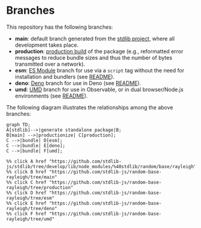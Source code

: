 <!--

@license Apache-2.0

Copyright (c) 2022 The Stdlib Authors.

Licensed under the Apache License, Version 2.0 (the "License");
you may not use this file except in compliance with the License.
You may obtain a copy of the License at

    http://www.apache.org/licenses/LICENSE-2.0

Unless required by applicable law or agreed to in writing, software
distributed under the License is distributed on an "AS IS" BASIS,
WITHOUT WARRANTIES OR CONDITIONS OF ANY KIND, either express or implied.
See the License for the specific language governing permissions and
limitations under the License.

-->

# Branches

This repository has the following branches:

-   **main**: default branch generated from the [stdlib project][stdlib-url], where all development takes place.
-   **production**: [production build][production-url] of the package (e.g., reformatted error messages to reduce bundle sizes and thus the number of bytes transmitted over a network).
-   **esm**: [ES Module][esm-url] branch for use via a `script` tag without the need for installation and bundlers (see [README][esm-readme]).
-   **deno**: [Deno][deno-url] branch for use in Deno (see [README][deno-readme]).
-   **umd**: [UMD][umd-url] branch for use in Observable, or in dual browser/Node.js environments (see [README][umd-readme]).

The following diagram illustrates the relationships among the above branches:

```mermaid
graph TD;
A[stdlib]-->|generate standalone package|B;
B[main] -->|productionize| C[production];
C -->|bundle| D[esm];
C -->|bundle| E[deno];
C -->|bundle| F[umd];

%% click A href "https://github.com/stdlib-js/stdlib/tree/develop/lib/node_modules/%40stdlib/random/base/rayleigh"
%% click B href "https://github.com/stdlib-js/random-base-rayleigh/tree/main"
%% click C href "https://github.com/stdlib-js/random-base-rayleigh/tree/production"
%% click D href "https://github.com/stdlib-js/random-base-rayleigh/tree/esm"
%% click E href "https://github.com/stdlib-js/random-base-rayleigh/tree/deno"
%% click F href "https://github.com/stdlib-js/random-base-rayleigh/tree/umd"
```

[stdlib-url]: https://github.com/stdlib-js/stdlib/tree/develop/lib/node_modules/%40stdlib/random/base/rayleigh
[production-url]: https://github.com/stdlib-js/random-base-rayleigh/tree/production
[deno-url]: https://github.com/stdlib-js/random-base-rayleigh/tree/deno
[deno-readme]: https://github.com/stdlib-js/random-base-rayleigh/blob/deno/README.md
[umd-url]: https://github.com/stdlib-js/random-base-rayleigh/tree/umd
[umd-readme]: https://github.com/stdlib-js/random-base-rayleigh/blob/umd/README.md
[esm-url]: https://github.com/stdlib-js/random-base-rayleigh/tree/esm
[esm-readme]: https://github.com/stdlib-js/random-base-rayleigh/blob/esm/README.md